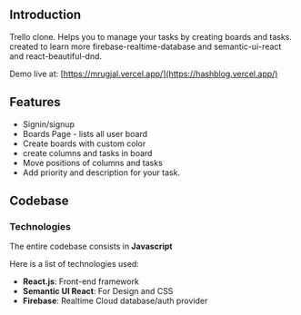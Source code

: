 ## Introduction
Trello clone. Helps you to manage your tasks by creating boards and tasks. created to learn more firebase-realtime-database and semantic-ui-react and react-beautiful-dnd.

Demo live at: [https://mrugjal.vercel.app/](https://hashblog.vercel.app/)

## Features

- Signin/signup
- Boards Page - lists all user board
- Create boards with custom color
- create columns and tasks in board
- Move positions of columns and tasks 
- Add priority and description for your task.

## Codebase

### Technologies

The entire codebase consists in **Javascript**

Here is a list of technologies used:

- **React.js**: Front-end framework
- **Semantic UI React**: For Design and CSS
- **Firebase**: Realtime Cloud database/auth provider
